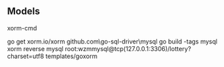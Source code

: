 ## Models
xorm-cmd

go get xorm.io/xorm
github.com\go-sql-driver\mysql
go build -tags mysql
xorm reverse mysql root:wzmmysql@tcp(127.0.0.1:3306)/lottery?charset=utf8 templates/goxorm